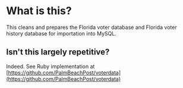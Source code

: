 What is this?
=============
This cleans and prepares the Florida voter database and Florida voter history database for importation into MySQL.


Isn't this largely repetitive?
------------------------------
Indeed. See Ruby implementation at [https://github.com/PalmBeachPost/voterdata](https://github.com/PalmBeachPost/voterdata)



